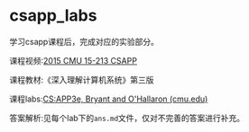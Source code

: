 # csapp_labs

学习csapp课程后，完成对应的实验部分。

课程视频:[2015 CMU 15-213 CSAPP](https://www.bilibili.com/video/BV1iW411d7hd)

课程教材:《深入理解计算机系统》第三版

课程labs:[CS:APP3e, Bryant and O'Hallaron (cmu.edu)](http://csapp.cs.cmu.edu/3e/labs.html)

答案解析:见每个lab下的`ans.md`文件，仅对不完善的答案进行补充。